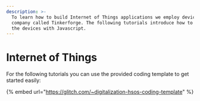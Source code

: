 ```yaml
---
description: >-
  To learn how to build Internet of Things applications we employ devices from a
  company called Tinkerforge. The following tutorials introduce how to program
  the devices with Javascript.
---
```


# Internet of Things

For the following tutorials you can use the provided coding template to get started easily:

{% embed url="https://glitch.com/~digitalization-hsos-coding-template" %}



